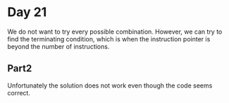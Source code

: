 # Day 21


We do not want to try every possible combination. However, we can try to find the terminating condition, which is when the instruction pointer is beyond the number of instructions.


## Part2

Unfortunately the solution does not work even though the code seems correct.
